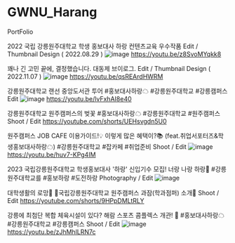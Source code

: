 # GWNU_Harang
PortFolio

2022 국립 강릉원주대학교 학생 홍보대사 하랑 컨텐츠교육 우수작품
Edit / Thumbnail Design ( 2022.08.29 )
![image](https://github.com/CSHJ0711/GWNU_Harang/assets/99818847/6a8d4c08-6bce-4fe0-8a08-823a0935ad2a)
https://youtu.be/z8SvoMYqkk8

꽤나 긴 고민 끝에, 결정했습니다. 대동제 브이로그.
Edit / Thumbnail Design ( 2022.11.07 )
![image](https://github.com/CSHJ0711/GWNU_Harang/assets/99818847/86c5de1b-a356-4ec3-8269-bf7ea8edafe7)
https://youtu.be/qsREArdHWRM

강릉원주대학교 랜선 중앙도서관 투어 #홍보대사하랑☁ #강릉원주대학교 #강릉캠퍼스
Edit 
![image](https://github.com/CSHJ0711/GWNU_Harang/assets/99818847/152f661f-e076-432d-bd39-dc628f11cfa0)
https://youtu.be/lvFxhAI8e40

강릉원주대학교 원주캠퍼스의 벚꽃 #홍보대사하랑☁ #강릉원주대학교 #원주캠퍼스
Shoot / Edit
https://youtube.com/shorts/UEHsvgdn5U0

원주캠퍼스 JOB CAFE 이용가이드!💡 이렇게 많은 혜택이?📚 (feat.취업서포터즈&학생홍보대사하랑☁) #강릉원주대학교 #잡카페 #취업준비
Shoot / Edit
![image](https://github.com/CSHJ0711/GWNU_Harang/assets/99818847/02a3d39d-ed7d-4f7b-b0fd-625c7a2b62f5)
https://youtu.be/huv7-KPg4IM

2023 국립강릉원주대학교 학생홍보대사 '하랑' 신입기수 모집! 너랑 나랑 하랑💙 #강릉원주대학교를 #홍보하랑 #도전하랑
Photography / Edit
![image](https://github.com/CSHJ0711/GWNU_Harang/assets/99818847/dd961c12-546d-42e6-94ac-bd416770eb05)

대학생활의 로망💙 🏫국립강릉원주대학교 원주캠퍼스 과잠(학과점퍼) 소개🏫
Shoot / Edit
https://youtube.com/shorts/9HPpDMLtRLY

강릉에 최첨단 복합 체육시설이 있다? 해람 스포츠 콤플렉스 개관! 💪 #홍보대사하랑☁ #강릉원주대학교 #강릉캠퍼스
Shoot / Edit
![image](https://github.com/CSHJ0711/GWNU_Harang/assets/99818847/e44e9bf8-3cc7-499a-ab48-eb2eaaf3e523)
https://youtu.be/zJhMhlLRN7c
